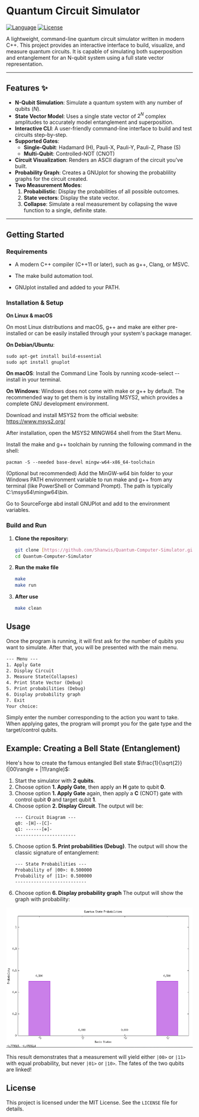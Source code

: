 # Quantum Circuit Simulator

[![Language](https://img.shields.io/badge/Language-C%2B%2B-blue.svg)](https://isocpp.org/)
[![License](https://img.shields.io/badge/License-MIT-green.svg)](https://opensource.org/licenses/MIT)

A lightweight, command-line quantum circuit simulator written in modern C++. This project provides an interactive interface to build, visualize, and measure quantum circuits. It is capable of simulating both superposition and entanglement for an N-qubit system using a full state vector representation.

---

## Features ✨

* **N-Qubit Simulation**: Simulate a quantum system with any number of qubits ($N$).
* **State Vector Model**: Uses a single state vector of $2^N$ complex amplitudes to accurately model entanglement and superposition.
* **Interactive CLI**: A user-friendly command-line interface to build and test circuits step-by-step.
* **Supported Gates**:
    * **Single-Qubit**: Hadamard (H), Pauli-X, Pauli-Y, Pauli-Z, Phase (S)
    * **Multi-Qubit**: Controlled-NOT (CNOT)
* **Circuit Visualization**: Renders an ASCII diagram of the circuit you've built.
* **Probability Graph**: Creates a GNUplot for showing the probablility graphs for the circuit created.
* **Two Measurement Modes**:
    1.  **Probabilistic**: Display the probabilities of all possible outcomes.
    2. **State vectors**: Display the state vector.
    2.  **Collapse**: Simulate a real measurement by collapsing the wave function to a single, definite state.

---

## Getting Started

### Requirements
* A modern C++ compiler (C++11 or later), such as g++, Clang, or MSVC.

* The make build automation tool.

* GNUplot installed and added to your PATH.

### Installation & Setup
**On Linux & macOS**

On most Linux distributions and macOS, g++ and make are either pre-installed or can be easily installed through your system's package manager.

**On Debian/Ubuntu**: 
```
sudo apt-get install build-essential
sudo apt install gnuplot
```

**On macOS**: Install the Command Line Tools by running xcode-select --install in your terminal.

**On Windows**:
Windows does not come with make or g++ by default. The recommended way to get them is by installing MSYS2, which provides a complete GNU development environment.

Download and install MSYS2 from the official website: https://www.msys2.org/

After installation, open the MSYS2 MINGW64 shell from the Start Menu.

Install the make and g++ toolchain by running the following command in the shell:
```
pacman -S --needed base-devel mingw-w64-x86_64-toolchain
```

(Optional but recommended) Add the MinGW-w64 bin folder to your Windows PATH environment variable to run make and g++ from any terminal (like PowerShell or Command Prompt). The path is typically C:\msys64\mingw64\bin.

Go to SourceForge abd install GNUPlot and add to the environment variables. 


### Build and Run
1.  **Clone the repository:**
    ```bash
    git clone [https://github.com/Shanwis/Quantum-Computer-Simulator.git](https://github.com/Shanwis/Quantum-Computer-Simulator.git)
    cd Quantum-Computer-Simulator
    ```

2.  **Run the make file**
    ```bash
    make
    make run
    ```
3. **After use**
    ```bash
    make clean
    ```
## Usage

Once the program is running, it will first ask for the number of qubits you want to simulate. After that, you will be presented with the main menu.

```
--- Menu ---
1. Apply Gate
2. Display Circuit
3. Measure State(Collapses)
4. Print State Vector (Debug)
5. Print probabilities (Debug)
6. Display probability graph
7. Exit
Your choice:
```

Simply enter the number corresponding to the action you want to take. When applying gates, the program will prompt you for the gate type and the target/control qubits.

## Example: Creating a Bell State (Entanglement)

Here's how to create the famous entangled Bell state $\frac{1}{\sqrt{2}}(|00\rangle + |11\rangle)$:

1.  Start the simulator with **2 qubits**.
2.  Choose option **1. Apply Gate**, then apply an **H** gate to qubit **0**.
3.  Choose option **1. Apply Gate** again, then apply a **C** (CNOT) gate with control qubit **0** and target qubit **1**.
4.  Choose option **2. Display Circuit**. The output will be:
    ```
    --- Circuit Diagram ---
    q0: -[H]--[C]-
    q1: ------[⊕]-
    -----------------------
    ```
5.  Choose option **5. Print probabilities (Debug)**. The output will show the classic signature of entanglement:
    ```
    --- State Probabilities ---
    Probability of |00>: 0.500000
    Probability of |11>: 0.500000
    ---------------------------
    ```
6. Choose option **6. Display probability graph** The output will show the graph with probability:

![Probability graph for bell state](./photos/graphusinggnuplot.png)

This result demonstrates that a measurement will yield either `|00>` or `|11>` with equal probability, but never `|01>` or `|10>`. The fates of the two qubits are linked!

## License

This project is licensed under the MIT License. See the `LICENSE` file for details.
